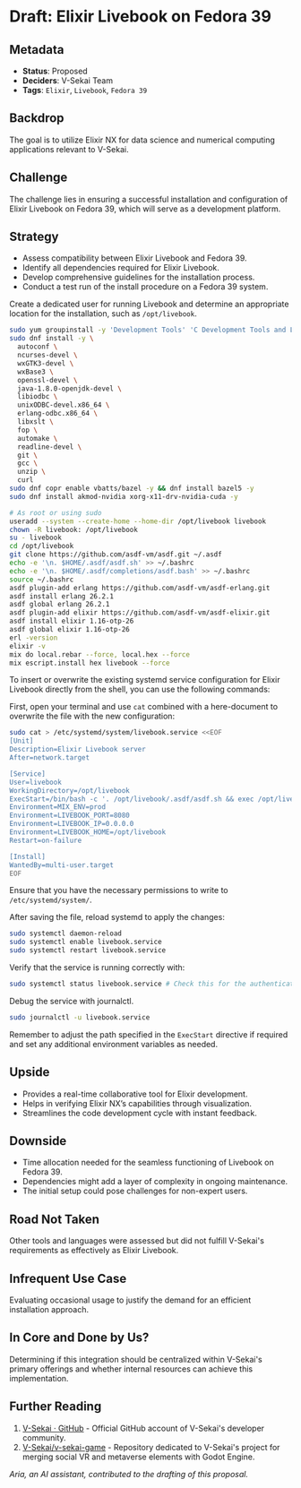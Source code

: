 # Draft: Elixir Livebook on Fedora 39

## Metadata

- **Status**: Proposed
- **Deciders**: V-Sekai Team
- **Tags**: `Elixir`, `Livebook`, `Fedora 39`

## Backdrop

The goal is to utilize Elixir NX for data science and numerical computing applications relevant to V-Sekai.

## Challenge

The challenge lies in ensuring a successful installation and configuration of Elixir Livebook on Fedora 39, which will serve as a development platform.

## Strategy

- Assess compatibility between Elixir Livebook and Fedora 39.
- Identify all dependencies required for Elixir Livebook.
- Develop comprehensive guidelines for the installation process.
- Conduct a test run of the install procedure on a Fedora 39 system.

Create a dedicated user for running Livebook and determine an appropriate location for the installation, such as `/opt/livebook`.

```bash
sudo yum groupinstall -y 'Development Tools' 'C Development Tools and Libraries'
sudo dnf install -y \
  autoconf \
  ncurses-devel \
  wxGTK3-devel \
  wxBase3 \
  openssl-devel \
  java-1.8.0-openjdk-devel \
  libiodbc \
  unixODBC-devel.x86_64 \
  erlang-odbc.x86_64 \
  libxslt \
  fop \
  automake \
  readline-devel \
  git \
  gcc \
  unzip \
  curl
sudo dnf copr enable vbatts/bazel -y && dnf install bazel5 -y
sudo dnf install akmod-nvidia xorg-x11-drv-nvidia-cuda -y

# As root or using sudo
useradd --system --create-home --home-dir /opt/livebook livebook
chown -R livebook: /opt/livebook
su - livebook
cd /opt/livebook
git clone https://github.com/asdf-vm/asdf.git ~/.asdf
echo -e '\n. $HOME/.asdf/asdf.sh' >> ~/.bashrc
echo -e '\n. $HOME/.asdf/completions/asdf.bash' >> ~/.bashrc
source ~/.bashrc
asdf plugin-add erlang https://github.com/asdf-vm/asdf-erlang.git
asdf install erlang 26.2.1
asdf global erlang 26.2.1
asdf plugin-add elixir https://github.com/asdf-vm/asdf-elixir.git
asdf install elixir 1.16-otp-26
asdf global elixir 1.16-otp-26
erl -version
elixir -v
mix do local.rebar --force, local.hex --force
mix escript.install hex livebook --force
```

To insert or overwrite the existing systemd service configuration for Elixir Livebook directly from the shell, you can use the following commands:

First, open your terminal and use `cat` combined with a here-document to overwrite the file with the new configuration:

```bash
sudo cat > /etc/systemd/system/livebook.service <<EOF
[Unit]
Description=Elixir Livebook server
After=network.target

[Service]
User=livebook
WorkingDirectory=/opt/livebook
ExecStart=/bin/bash -c '. /opt/livebook/.asdf/asdf.sh && exec /opt/livebook/.asdf/installs/elixir/1.16-otp-26/.mix/escripts/livebook server'
Environment=MIX_ENV=prod
Environment=LIVEBOOK_PORT=8080
Environment=LIVEBOOK_IP=0.0.0.0
Environment=LIVEBOOK_HOME=/opt/livebook
Restart=on-failure

[Install]
WantedBy=multi-user.target
EOF
```

Ensure that you have the necessary permissions to write to `/etc/systemd/system/`.

After saving the file, reload systemd to apply the changes:

```bash
sudo systemctl daemon-reload
sudo systemctl enable livebook.service
sudo systemctl restart livebook.service
```

Verify that the service is running correctly with:

```bash
sudo systemctl status livebook.service # Check this for the authentication token.
```

Debug the service with journalctl.

```bash
sudo journalctl -u livebook.service
```

Remember to adjust the path specified in the `ExecStart` directive if required and set any additional environment variables as needed.

## Upside

- Provides a real-time collaborative tool for Elixir development.
- Helps in verifying Elixir NX’s capabilities through visualization.
- Streamlines the code development cycle with instant feedback.

## Downside

- Time allocation needed for the seamless functioning of Livebook on Fedora 39.
- Dependencies might add a layer of complexity in ongoing maintenance.
- The initial setup could pose challenges for non-expert users.

## Road Not Taken

Other tools and languages were assessed but did not fulfill V-Sekai's requirements as effectively as Elixir Livebook.

## Infrequent Use Case

Evaluating occasional usage to justify the demand for an efficient installation approach.

## In Core and Done by Us?

Determining if this integration should be centralized within V-Sekai's primary offerings and whether internal resources can achieve this implementation.

## Further Reading

1. [V-Sekai · GitHub](https://github.com/v-sekai) - Official GitHub account of V-Sekai's developer community.
2. [V-Sekai/v-sekai-game](https://github.com/v-sekai/v-sekai-game) - Repository dedicated to V-Sekai's project for merging social VR and metaverse elements with Godot Engine.

_Aria, an AI assistant, contributed to the drafting of this proposal._
